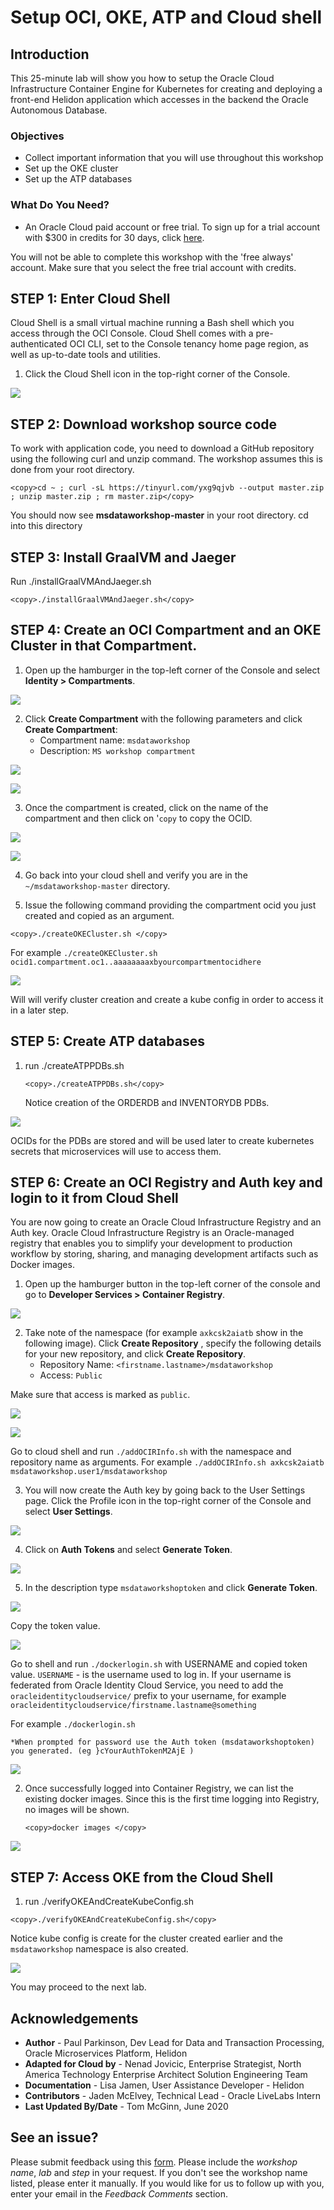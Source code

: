 # Setup OCI, OKE, ATP and Cloud shell
## Introduction

This 25-minute lab will show you how to setup the Oracle Cloud Infrastructure Container Engine for Kubernetes for creating and deploying a front-end Helidon application which accesses in the backend the Oracle Autonomous Database.

### Objectives

* Collect important information that you will use throughout this workshop
* Set up the OKE cluster
* Set up the ATP databases

### What Do You Need?

* An Oracle Cloud paid account or free trial. To sign up for a trial account with $300 in credits for 30 days, click [here](http://oracle.com/cloud/free).

 You will not be able to complete this workshop with the 'free always' account. Make sure that you select the free trial account with credits.

## **STEP 1**: Enter Cloud Shell

Cloud Shell is a small virtual machine running a Bash shell which you access through the OCI Console. Cloud Shell comes with a pre-authenticated OCI CLI, set to the Console tenancy home page region, as well as up-to-date tools and utilities.

1.	Click the Cloud Shell icon in the top-right corner of the Console.

  ![](images/7-open-cloud-shell.png " ")

## **STEP 2**: Download workshop source code
To work with application code, you need to download a GitHub repository using
    the following curl and unzip command. The workshop assumes this is done from your root directory.

  ```
 <copy>cd ~ ; curl -sL https://tinyurl.com/yxg9qjvb --output master.zip ; unzip master.zip ; rm master.zip</copy>
  ```

  You should now see **msdataworkshop-master** in your root directory.
  cd into this directory
  
## **STEP 3**: Install GraalVM and Jaeger
Run ./installGraalVMAndJaeger.sh

  ```
 <copy>./installGraalVMAndJaeger.sh</copy>
  ```

## **STEP 4**: Create an OCI Compartment and an OKE Cluster in that Compartment.

1. Open up the hamburger in the top-left corner of the Console and select **Identity > Compartments**.

  ![](images/15-identity-compartments.png " ")

2. Click **Create Compartment** with the following parameters and click **Create Compartment**:
    - Compartment name: `msdataworkshop`
    - Description: `MS workshop compartment`

  ![](images/16-create-compartment.png " ")

  ![](images/17-create-compartment2.png " ")

3. Once the compartment is created, click on the name of the compartment and then click on '`copy` to copy the OCID.

  ![](images/19-compartment-name-ocid.png " ")

  ![](images/20-compartment-ocid.png " ")

4. Go back into your cloud shell and verify you are in the `~/msdataworkshop-master` directory.

5. Issue the following command providing the compartment ocid you just created and copied as an argument.

  ```
 <copy>./createOKECluster.sh </copy>
  ```
  
  For example `./createOKECluster.sh ocid1.compartment.oc1..aaaaaaaaxbyourcompartmentocidhere`

  ![](images/createOKEOutput.png " ")
  
  Will will verify cluster creation and create a kube config in order to access it in a later step.
  
## **STEP 5**: Create ATP databases

1. run ./createATPPDBs.sh
   
    ```
    <copy>./createATPPDBs.sh</copy>
     ```
     
   Notice creation of the ORDERDB and INVENTORYDB PDBs.
    
  ![](images/createATPPDBoutput.png " ")
  
   OCIDs for the PDBs are stored and will be used later to create kubernetes secrets that microservices will use to access them.


## **STEP 6**: Create an OCI Registry and Auth key and login to it from Cloud Shell
You are now going to create an Oracle Cloud Infrastructure Registry and an Auth key. Oracle Cloud Infrastructure Registry is an Oracle-managed registry that enables you to simplify your development to production workflow by storing, sharing, and managing development artifacts such as Docker images.

1. Open up the hamburger button in the top-left corner of the console and go to **Developer Services > Container Registry**.

  ![](images/21-dev-services-registry.png " ")

2. Take note of the namespace (for example `axkcsk2aiatb` show in the following image).  Click **Create Repository** , specify the following details for your new repository, and click **Create Repository**.
    - Repository Name: `<firstname.lastname>/msdataworkshop`
	- Access: `Public`

  Make sure that access is marked as `public`.  

  ![](images/22-create-repo.png " ")

  ![](images/22-create-repo2.png " ")
  
  Go to cloud shell and run `./addOCIRInfo.sh` with the namespace and repository name as arguments.
  For example `./addOCIRInfo.sh axkcsk2aiatb msdataworkshop.user1/msdataworkshop`

3. You will now create the Auth key by going back to the User Settings page. Click the Profile icon in the top-right corner of the Console and select **User Settings**.

  ![](images/23-user-settings.png " ")

4. Click on **Auth Tokens** and select **Generate Token**.

  ![](images/24-gen-auth-token.png " ")

5. In the description type `msdataworkshoptoken` and click **Generate Token**. 

  ![](images/25-gen-auth-token2.png " ")
  
  Copy the token value.

  ![](images/26-save-auth-token.png " ")

  Go to shell and run `./dockerlogin.sh` with USERNAME and copied token value.
  `USERNAME` - is the username used to log in. If your username is federated from Oracle Identity Cloud Service, you need to add the `oracleidentitycloudservice/` prefix to your username, for example `oracleidentitycloudservice/firstname.lastname@something`

  For example `./dockerlogin.sh `

    *When prompted for password use the Auth token (msdataworkshoptoken) you generated. (eg }cYourAuthTokenM2AjE )

  ![](images/1bcf17e7001e44e1e7e583e61618acbf.png " ")

2.  Once successfully logged into Container Registry, we can list the existing docker images. Since this is the first time logging into Registry, no images will be shown.

    ```
    <copy>docker images </copy>
    ```

  ![](images/cc56aa2828d6fef2006610c5df4675bb.png " ")


## **STEP 7**: Access OKE from the Cloud Shell

1. run ./verifyOKEAndCreateKubeConfig.sh

 ```
 <copy>./verifyOKEAndCreateKubeConfig.sh</copy>
  ```
  
Notice kube config is create for the cluster created earlier and the `msdataworkshop` namespace is also created.


  ![](images/verifyOKEOutput.png " ")
  

You may proceed to the next lab.

## Acknowledgements

* **Author** - Paul Parkinson, Dev Lead for Data and Transaction Processing, Oracle Microservices Platform, Helidon
* **Adapted for Cloud by** - Nenad Jovicic, Enterprise Strategist, North America Technology Enterprise Architect Solution Engineering Team
* **Documentation** - Lisa Jamen, User Assistance Developer - Helidon
* **Contributors** - Jaden McElvey, Technical Lead - Oracle LiveLabs Intern
* **Last Updated By/Date** - Tom McGinn, June 2020


## See an issue?
Please submit feedback using this [form](https://apexapps.oracle.com/pls/apex/f?p=133:1:::::P1_FEEDBACK:1). Please include the *workshop name*, *lab* and *step* in your request.  If you don't see the workshop name listed, please enter it manually. If you would like for us to follow up with you, enter your email in the *Feedback Comments* section.
